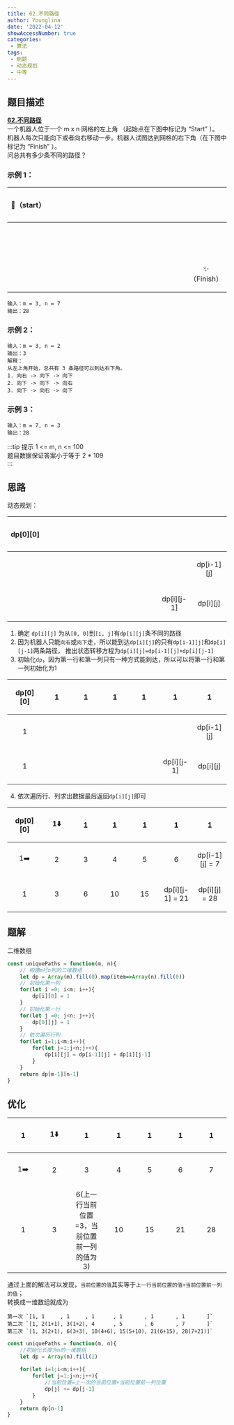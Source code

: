 ```yaml
---
title: 62.不同路径
author: Younglina
date: '2022-04-12'
showAccessNumber: true
categories:
 - 算法
tags:
 - 刷题
 - 动态规划
 - 中等
---
```


## 题目描述

**[62.不同路径](https://leetcode-cn.com/problems/unique-paths/)**  
一个机器人位于一个 m x n 网格的左上角 （起始点在下图中标记为 “Start” ）。  
机器人每次只能向下或者向右移动一步。机器人试图达到网格的右下角（在下图中标记为 “Finish” ）。  
问总共有多少条不同的路径？  

### 示例 1：
<div class="path-table">

| 🤖️（start）  |      |      |      |      |      |      |
| ---- | ---- | ---- | ---- | ---- | ---- | ---- |
|      |      |      |      |      |      |      |
|      |      |      |      |      |      |  ✨（Finish）   |

</div>
<style>
.path-table tr,.path-table td{
width: 80px;
height: 80px;
text-align: center;
}
.path-table tr:nth-child(2n){
    background-color: unset;
}
</style>

```
输入：m = 3, n = 7
输出：28
```

### 示例 2：
```
输入：m = 3, n = 2  
输出：3  
解释：  
从左上角开始，总共有 3 条路径可以到达右下角。  
1. 向右 -> 向下 -> 向下  
2. 向下 -> 向下 -> 向右  
3. 向下 -> 向右 -> 向下  
```

### 示例 3：
```
输入：m = 7, n = 3  
输出：28  
```

:::tip 提示
1 <= m, n <= 100  
题目数据保证答案小于等于 2 * 109  
:::

## 思路
动态规划：
<div class="path-table">

| dp[0][0] |      |      |      |      |      |      |
| ---- | ---- | ---- | ---- | ---- | ---- | ---- |
|      |      |      |      |      |                |  dp[i-1][j]    |
|      |      |      |      |      |  dp[i][j-1]    |  dp[i][j]   |

</div>

1. 确定 `dp[i][j]` 为从`[0, 0]`到`[i, j]`有`dp[i][j]`条不同的路径  
2. 因为机器人只能`向右`或`向下`走，所以能到达`dp[i][j]`的只有`dp[i-1][j]`和`dp[i][j-1]`两条路径，
推出状态转移方程为`dp[i][j]=dp[i-1][j]+dp[i][j-1]`
3. 初始化`dp`，因为第一行和第一列只有一种方式能到达，所以可以将第一行和第一列初始化为1

<div class="path-table">

| dp[0][0] |   1   |   1   |   1   |   1   |   1   |   1   |
| ---- | ---- | ---- | ---- | ---- | ---- | ---- |
|   1   |      |      |      |      |                |  dp[i-1][j]    |
|   1   |      |      |      |      |  dp[i][j-1]    |  dp[i][j]   |

</div>

4. 依次遍历行、列求出数据最后返回`dp[i][j]`即可

<div class="path-table">

| dp[0][0] |   1⬇️   |   1   |   1   |   1   |   1   |   1   |
| ---- | ---- | ---- | ---- | ---- | ---- | ---- |
|   1➡️   |   2   |   3   |   4   |   5   |       6         |  dp[i-1][j] = 7   |
|   1   |   3   |   6   |    10  |   15   |  dp[i][j-1] = 21   |  dp[i][j] = 28  |

</div>

## 题解
二维数组
```javascript
const uniquePaths = function(m, n){
    // 构建m行n列的二维数组
    let dp = Array(m).fill(0).map(item=>Array(n).fill(0))
    // 初始化第一列
    for(let i =0; i<m; i++){
        dp[i][0] = 1
    }
    // 初始化第一行
    for(let j =0; j<n; j++){
        dp[0][j] = 1
    }
    // 依次遍历行列
    for(let i=1;i<m;i++){
        for(let j=1;j<n;j++){
            dp[i][j] = dp[i-1][j] + dp[i][j-1]
        }
    }
    return dp[m-1][n-1]
}
```

## 优化

<div class="path-table">

| 1 |   1⬇️   |   1   |   1   |   1   |   1   |   1   |
| ---- | ---- | ---- | ---- | ---- | ---- | ---- |
|   1➡️   |   2   |   3   |   4   |   5   |    6   |  7   |
|   1   |   3   |   6(上一行当前位置=3，当前位置前一列的值为3)   |    10  |   15   |   21   |  28  |

</div>

通过上面的解法可以发现，`当前位置的值`其实等于`上一行当前位置的值+当前位置前一列的值`；  
转换成一维数组就成为  
```
第一次 `[1, 1     , 1     , 1      , 1       , 1       , 1       ]`  
第二次 `[1, 2(1+1), 3(1+2), 4      , 5       , 6       , 7       ]`  
第三次 `[1, 3(2+1), 6(3+3), 10(4+6), 15(5+10), 21(6+15), 28(7+21)]`  
```

```javascript
const uniquePaths = function(m, n){
    //初始化长度为n的一维数组
    let dp = Array(n).fill(1)
    
    for(let i=1;i<m;i++){
        for(let j=1;j<n;j++){
            //当前位置=上一次的当前位置+当前位置前一列位置
            dp[j] += dp[j-1]
        }
    }
    return dp[n-1]
}
```

<style>
.path-table tr,.path-table td{
width: 80px;
height: 80px;
text-align: center;
}
.path-table tr:nth-child(2n){
    background-color: unset;
}
</style>